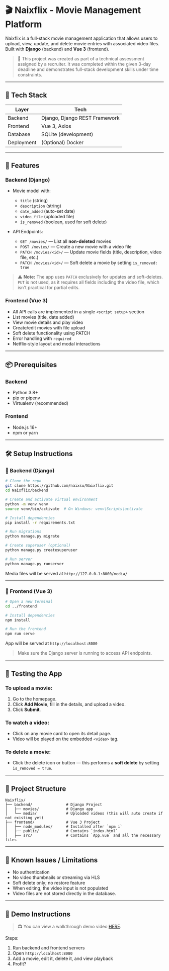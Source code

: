 # 🎬 Naixflix - Movie Management Platform

Naixflix is a full-stack movie management application that allows users to upload, view, update, and delete movie entries with associated video files. Built with **Django** (backend) and **Vue 3** (frontend).

> 📌 This project was created as part of a technical assessment assigned by a recruiter. It was completed within the given 3-day deadline and demonstrates full-stack development skills under time constraints.

---

## 🔧 Tech Stack

| Layer      | Tech                      |
|------------|---------------------------|
| Backend    | Django, Django REST Framework |
| Frontend   | Vue 3, Axios              |
| Database   | SQLite (development)      |
| Deployment | (Optional) Docker         |

---

## 🚀 Features

### Backend (Django)
- Movie model with:
  - `title` (string)
  - `description` (string)
  - `date_added` (auto-set date)
  - `video_file` (uploaded file)
  - `is_removed` (boolean, used for soft delete)

- API Endpoints:
  - `GET /movies/` — List all **non-deleted** movies
  - `POST /movies/` — Create a new movie with a video file
  - `PATCH /movies/<id>/` — Update movie fields (title, description, video file, etc.)
  - `PATCH /movies/<id>/` — Soft delete a movie by setting `is_removed: true`

> ⚠️ **Note:** The app uses `PATCH` exclusively for updates and soft-deletes.  
> `PUT` is not used, as it requires all fields including the video file, which isn't practical for partial edits.


### Frontend (Vue 3)
- All API calls are implemented in a single `<script setup>` section
- List movies (title, date added)
- View movie details and play video
- Create/edit movies with file upload
- Soft delete functionality using PATCH
- Error handling with `required`
- Netflix-style layout and modal interactions

---

## 📦 Prerequisites

### Backend
- Python 3.8+
- pip or pipenv
- Virtualenv (recommended)

### Frontend
- Node.js 16+
- npm or yarn

---

## 🛠 Setup Instructions

### 🐍 Backend (Django)

```bash
# Clone the repo
git clone https://github.com/naixsu/Naixflix.git
cd Naixflix/backend

# Create and activate virtual environment
python -m venv venv
source venv/bin/activate  # On Windows: venv\Scripts\activate

# Install dependencies
pip install -r requirements.txt

# Run migrations
python manage.py migrate

# Create superuser (optional)
python manage.py createsuperuser

# Run server
python manage.py runserver
```

Media files will be served at `http://127.0.0.1:8000/media/`

---

### 🎨 Frontend (Vue 3)

```bash
# Open a new terminal
cd ../frontend

# Install dependencies
npm install

# Run the frontend
npm run serve
```

App will be served at `http://localhost:8080`

> Make sure the Django server is running to access API endpoints.

---

## 🧪 Testing the App

### To upload a movie:
1. Go to the homepage.
2. Click **Add Movie**, fill in the details, and upload a video.
3. Click **Submit**.

### To watch a video:
- Click on any movie card to open its detail page.
- Video will be played on the embedded `<video>` tag.

### To delete a movie:
- Click the delete icon or button — this performs a **soft delete** by setting `is_removed = true`.

---

## 🧱 Project Structure

```
Naixflix/
├── backend/               # Django Project
│   ├── movies/            # Django app
│   └── media/             # Uploaded videos (this will auto create if not existing yet)
├── frontend/              # Vue 3 Project
│   ├── node_modules/      # Installed after `npm i`
│   ├── public/            # Contains `index.html`
│   ├── src/               # Contains `App.vue` and all the necessary files
```

---

## 🐞 Known Issues / Limitations

- No authentication
- No video thumbnails or streaming via HLS
- Soft delete only; no restore feature
- When editing, the video input is not populated
- Video files are not stored directly in the database.
---

## 🎥 Demo Instructions

> 📺 You can view a walkthrough demo video [HERE](https://drive.google.com/file/d/1ixqbprSKP7ocIOFky7Q83BH44RVYkPQz/view?usp=sharing).

Steps:
1. Run backend and frontend servers
2. Open `http://localhost:8080`
3. Add a movie, edit it, delete it, and view playback
4. Profit?

